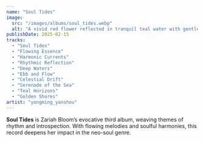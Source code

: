 ```yaml
---
name: "Soul Tides"
image:
  src: "/images/albums/soul_tides.webp"
  alt: "A vivid red flower reflected in tranquil teal water with gentle ripples, illuminated by golden sunlight, embodying serenity and rhythm."
publishDate: 2025-02-15
tracks:
  - "Soul Tides"
  - "Flowing Essence"
  - "Harmonic Currents"
  - "Rhythmic Reflection"
  - "Deep Waters"
  - "Ebb and Flow"
  - "Celestial Drift"
  - "Serenade of the Sea"
  - "Teal Horizons"
  - "Golden Shores"
artist: "yongming_yanshou"
---
```


**Soul Tides** is Zariah Bloom’s evocative third album, weaving themes of rhythm and introspection. With flowing melodies and soulful harmonies, this record deepens her impact in the neo-soul genre.

